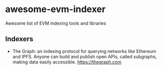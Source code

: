 # awesome-evm-indexer
Awesome list of EVM indexing tools and libraries 


## Indexers

- The Graph: an indexing protocol for querying networks like Ethereum and IPFS.
Anyone can build and publish open APIs, called subgraphs, making data easily accessible. https://thegraph.com
